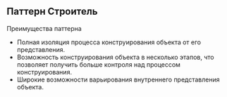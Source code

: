 ## Паттерн Строитель

Преимущества паттерна

* Полная изоляция процесса конструирования объекта от его представления.
* Возможность конструирования объекта в несколько этапов, что позволяет получить больше контроля над процессом конструирования.
* Широкие возможности варьирования внутреннего представления объекта.
